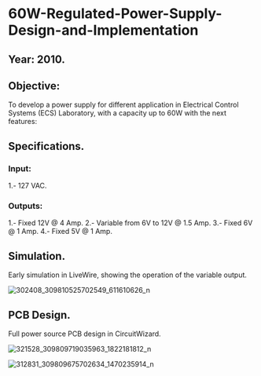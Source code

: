 # 60W-Regulated-Power-Supply-Design-and-Implementation

## Year: 2010. 

## Objective: 

To develop a power supply for different application in Electrical Control Systems (ECS) Laboratory, with a capacity up to 60W with the next features: 

## Specifications.

### Input: 

1.- 127 VAC. 

### Outputs:

1.- Fixed 12V @ 4 Amp.
2.- Variable from 6V to 12V @ 1.5 Amp.
3.- Fixed 6V @ 1 Amp.
4.- Fixed 5V @ 1 Amp.

## Simulation. 

Early simulation in LiveWire, showing the operation of the variable output. 

![302408_309810525702549_611610626_n](https://github.com/Lechuga-Geronimo/60W-Regulated-Power-Supply-Design-and-Implementation/assets/142461885/81c066e4-5188-4396-a380-a0bc19e98fc6)

## PCB Design. 

Full power source PCB design in CircuitWizard.

![321528_309809719035963_1822181812_n](https://github.com/Lechuga-Geronimo/60W-Regulated-Power-Supply-Design-and-Implementation/assets/142461885/4aa14ffe-36e3-4619-8be6-3b95ec963e4b)

![312831_309809675702634_1470235914_n](https://github.com/Lechuga-Geronimo/60W-Regulated-Power-Supply-Design-and-Implementation/assets/142461885/31534a8c-cd7f-46dd-9fa5-9c044eafe7c2)

